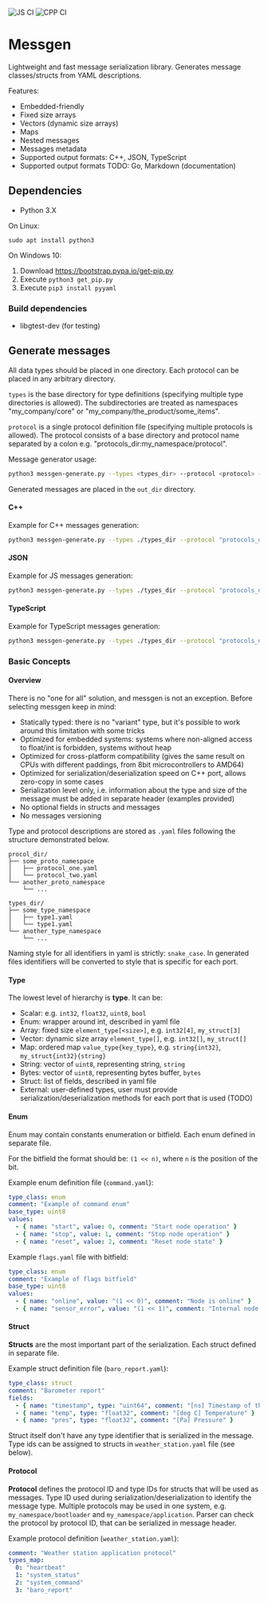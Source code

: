 ![JS CI](https://github.com/pavletto/messgen/actions/workflows/js.yml/badge.svg)
![CPP CI](https://github.com/pavletto/messgen/actions/workflows/cpp.yml/badge.svg)

# Messgen

Lightweight and fast message serialization library.
Generates message classes/structs from YAML descriptions.

Features:

- Embedded-friendly
- Fixed size arrays
- Vectors (dynamic size arrays)
- Maps
- Nested messages
- Messages metadata
- Supported output formats: C++, JSON, TypeScript
- Supported output formats TODO: Go, Markdown (documentation)

## Dependencies

- Python 3.X

On Linux:

```
sudo apt install python3
```

On Windows 10:

1. Download https://bootstrap.pypa.io/get-pip.py
2. Execute `python3 get_pip.py`
3. Execute `pip3 install pyyaml`

### Build dependencies

- libgtest-dev (for testing)

## Generate messages

All data types should be placed in one directory. Each protocol can be placed in any arbitrary directory.

`types` is the base directory for type definitions (specifying multiple type directories is allowed). The subdirectories are treated as namespaces "my_company/core" or "my_company/the_product/some_items".

`protocol` is a single protocol definition file (specifying multiple protocols is allowed). The protocol consists of a base directory and protocol name separated by a colon e.g. "protocols_dir:my_namespace/protocol".

Message generator usage:

```bash
python3 messgen-generate.py --types <types_dir> --protocol <protocol> --lang <lang> --outdir <out_dir> [--options key1=value1,key2=value2,...]
```

Generated messages are placed in the `out_dir` directory.

#### C++

Example for C++ messages generation:

```bash
python3 messgen-generate.py --types ./types_dir --protocol "protocols_dir:my_namespace/my_protocol" --lang cpp --outdir out/cpp --options cpp_standard=20
```

#### JSON

Example for JS messages generation:

```bash
python3 messgen-generate.py --types ./types_dir --protocol "protocols_dir:my_namespace/my_protocol" --lang json --outdir out/json
```

#### TypeScript

Example for TypeScript messages generation:

```bash
python3 messgen-generate.py --types ./types_dir --protocol "protocols_dir:my_namespace/my_protocol" --lang ts --outdir out/ts
```

### Basic Concepts

#### Overview

There is no "one for all" solution, and messgen is not an exception.
Before selecting messgen keep in mind:

- Statically typed: there is no "variant" type, but it's possible to work around this limitation with some tricks
- Optimized for embedded systems: systems where non-aligned access to float/int is forbidden, systems without heap
- Optimized for cross-platform compatibility (gives the same result on CPUs with different paddings, from 8bit microcontrollers to AMD64)
- Optimized for serialization/deserialization speed on C++ port, allows zero-copy in some cases
- Serialization level only, i.e. information about the type and size of the message must be added in separate header (examples provided)
- No optional fields in structs and messages
- No messages versioning

Type and protocol descriptions are stored as `.yaml` files following the structure demonstrated below.

```
procol_dir/
├── some_proto_namespace
│   ├── protocol_one.yaml
│   └── protocol_two.yaml
└── another_proto_namespace
    └── ...
```

```
types_dir/
├── some_type_namespace
│   ├── type1.yaml
│   └── type1.yaml
└── another_type_namespace
    └── ...
```

Naming style for all identifiers in yaml is strictly: `snake_case`.
In generated files identifiers will be converted to style that is specific for each port.

#### Type

The lowest level of hierarchy is **type**. It can be:

- Scalar: e.g. `int32`, `float32`, `uint8`, `bool`
- Enum: wrapper around int, described in yaml file
- Array: fixed size `element_type[<size>]`, e.g. `int32[4]`, `my_struct[3]`
- Vector: dynamic size array `element_type[]`, e.g. `int32[]`, `my_struct[]`
- Map: ordered map `value_type{key_type}`, e.g. `string{int32}`, `my_struct{int32}{string}`
- String: vector of `uint8`, representing string, `string`
- Bytes: vector of `uint8`, representing bytes buffer, `bytes`
- Struct: list of fields, described in yaml file
- External: user-defined types, user must provide serialization/deserialization methods for each port that is used (TODO)

#### Enum

Enum may contain constants enumeration or bitfield.
Each enum defined in separate file.

For the bitfield the format should be: `(1 << n)`, where `n` is the position of the bit.

Example enum definition file (`command.yaml`):
```yaml
type_class: enum
comment: "Example of command enum"
base_type: uint8
values:
  - { name: "start", value: 0, comment: "Start node operation" }
  - { name: "stop", value: 1, comment: "Stop node operation" }
  - { name: "reset", value: 2, comment: "Reset node state" }
```

Example `flags.yaml` file with bitfield:
```yaml
type_class: enum
comment: "Example of flags bitfield"
base_type: uint8
values:
  - { name: "online", value: "(1 << 0)", comment: "Node is online" }
  - { name: "sensor_error", value: "(1 << 1)", comment: "Internal node error" }
```

#### Struct

**Structs** are the most important part of the serialization.
Each struct defined in separate file.

Example struct definition file (`baro_report.yaml`):
```yaml
type_class: struct
comment: "Barometer report"
fields:
  - { name: "timestamp", type: "uint64", comment: "[ns] Timestamp of the measurement" }
  - { name: "temp", type: "float32", comment: "[deg C] Temperature" }
  - { name: "pres", type: "float32", comment: "[Pa] Pressure" }
```

Struct itself don't have any type identifier that is serialized in the message.
Type ids can be assigned to structs in `weather_station.yaml` file (see below).

#### Protocol

**Protocol** defines the protocol ID and type IDs for structs that will be used as messages.
Type ID used during serialization/deserialization to identify the message type.
Multiple protocols may be used in one system, e.g. `my_namespace/bootloader` and `my_namespace/application`.
Parser can check the protocol by protocol ID, that can be serialized in message header.

Example protocol definition (`weather_station.yaml`):

```yaml
comment: "Weather station application protocol"
types_map:
  0: "heartbeat"
  1: "system_status"
  2: "system_command"
  3: "baro_report"
```
